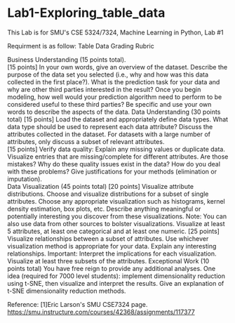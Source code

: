 # Lab1-Exploring_table_data
This Lab is for SMU's CSE 5324/7324, Machine Learning in Python, Lab #1

Requirment is as follow:
Table Data Grading Rubric

Business Understanding (15 points total).  
[15 points] In your own words, give an overview of the dataset. Describe the purpose of the data set you selected (i.e., why and how was this data collected in the first place?). What is the prediction task for your data and why are other third parties interested in the result? Once you begin modeling, how well would your prediction algorithm need to perform to be considered useful to these third parties?
Be specific and use your own words to describe the aspects of the data.
Data Understanding (30 points total)
[15 points] Load the dataset and appropriately define data types. What data type should be used to represent each data attribute? Discuss the attributes collected in the dataset. For datasets with a large number of attributes, only discuss a subset of relevant attributes.  
[15 points] Verify data quality: Explain any missing values or duplicate data. Visualize entries that are missing/complete for different attributes. Are those mistakes? Why do these quality issues exist in the data? How do you deal with these problems? Give justifications for your methods (elimination or imputation).  
Data Visualization (45 points total)
[20 points] Visualize attribute distributions. Choose and visualize distributions for a subset of single attributes. Choose any appropriate visualization such as histograms, kernel density estimation, box plots, etc. Describe anything meaningful or potentially interesting you discover from these visualizations. Note: You can also use data from other sources to bolster visualizations. Visualize at least 5 attributes, at least one categorical and at least one numeric. 
[25 points] Visualize relationships between a subset of attributes. Use whichever visualization method is appropriate for your data. Explain any interesting relationships. Important: Interpret the implications for each visualization. Visualize at least three subsets of the attributes. 
  Exceptional Work (10 points total)
You have free reign to provide any additional analyses. 
One idea (required for 7000 level students): implement dimensionality reduction using t-SNE, then visualize and interpret the results. Give an explanation of t-SNE dimensionality reduction methods. 


Reference: [1]Eric Larson's SMU CSE7324 page. https://smu.instructure.com/courses/42368/assignments/117377
